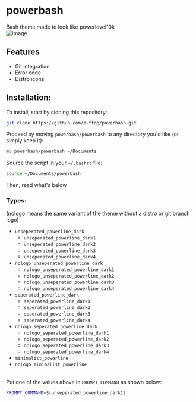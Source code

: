 # powerbash
Bash theme made to look like powerlevel10k <br />
![image](https://user-images.githubusercontent.com/36998498/208265770-34f1c1d8-c3c1-45c0-8117-c2ed764cf345.png)
## Features
* Git integration
* Error code
* Distro icons

## Installation:
To install, start by cloning this repository:
```bash
git clone https://github.com/z-ffqq/powerbash.git
```
Proceed by moving `powerbash/powerbash` to any directory you'd like (or simply keep it):
```bash
mv powerbash/powerbash ~/Documents
```
Source the script in your `~/.bashrc` file:
```bash
source ~/Documents/powerbash
```
Then, read what's below
### Types:
(nologo means the same variant of the theme without a distro or git branch logo)
* `unseperated_powerline_dark`
  - `unseperated_powerline_dark1`
  - `unseperated_powerline_dark2`
  - `unseperated_powerline_dark3`
  - `unseperated_powerline_dark4`
* `nologo_unseperated_powerline_dark`
  - `nologo_unseperated_powerline_dark1`
  - `nologo_unseperated_powerline_dark2`
  - `nologo_unseperated_powerline_dark3`
  - `nologo_unseperated_powerline_dark4`
* `seperated_powerline_dark`
  - `seperated_powerline_dark1`
  - `seperated_powerline_dark2`
  - `seperated_powerline_dark3`
  - `seperated_powerline_dark4`
* `nologo_seperated_powerline_dark`
  - `nologo_seperated_powerline_dark1`
  - `nologo_seperated_powerline_dark2`
  - `nologo_seperated_powerline_dark3`
  - `nologo_seperated_powerline_dark4`
* `minimalist_powerline`
* `nologo_minimalist_powerline` <br /> <br />

Put one of the values above in `PROMPT_COMMAND` as shown below:
```bash
PROMPT_COMMAND=$(unseperated_powerline_dark1)
```
